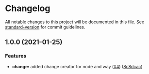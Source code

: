# Changelog

All notable changes to this project will be documented in this file. See [standard-version](https://github.com/conventional-changelog/standard-version) for commit guidelines.

## 1.0.0 (2021-01-25)


### Features

* **change:** added change creator for node and way ([#4](https://github.com/MapColonies/osm-change-generator/issues/4)) ([8c8dcac](https://github.com/MapColonies/osm-change-generator/commit/8c8dcacbe7958818deb00d1358e2f594820b2c9e))

